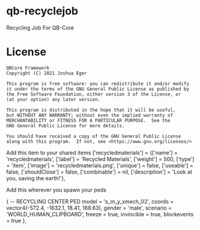# qb-recyclejob
Recycling Job For QB-Core

# License

    QBCore Framework
    Copyright (C) 2021 Joshua Eger

    This program is free software: you can redistribute it and/or modify
    it under the terms of the GNU General Public License as published by
    the Free Software Foundation, either version 3 of the License, or
    (at your option) any later version.

    This program is distributed in the hope that it will be useful,
    but WITHOUT ANY WARRANTY; without even the implied warranty of
    MERCHANTABILITY or FITNESS FOR A PARTICULAR PURPOSE.  See the
    GNU General Public License for more details.

    You should have received a copy of the GNU General Public License
    along with this program.  If not, see <https://www.gnu.org/licenses/>


Add this item to your shared items
['recycledmaterials'] 			 = {['name'] = 'recycledmaterials', 			['label'] = 'Recycled Materials', 		['weight'] = 500, 		['type'] = 'item', 		['image'] = 'recycledmaterials.png', 	['unique'] = false, 	['useable'] = false, 	['shouldClose'] = false,   ['combinable'] = nil,   ['description'] = 'Look at you, saving the earth!'},

Add this wherever you spawn your peds

  { -- RECYCLING CENTER PED
      model = 's_m_y_xmech_02',
      coords = vector4(-572.4, -1632.1, 18.41, 168.63),
      gender = 'male',
      scenario = 'WORLD_HUMAN_CLIPBOARD',
      freeze = true,
      invincible = true,
      blockevents = true
  },

